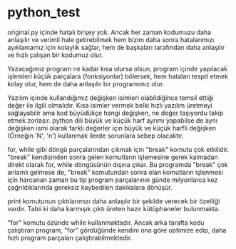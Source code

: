 # python_test

original.py içinde hatalı birşey yok. Ancak her zaman kodumuzu daha anlaşılır ve verimli hale getirebilmek hem bizim daha sonra hatalarımızı ayıklamamız için kolaylık sağlar, hem de başkaları tarafından daha anlaşılır ve hızlı çalışan bir kodumuz olur.

Yazacağımız program ne kadar kısa olursa olsun, program içinde yapılacak işlemleri küçük parçalara (fonksiyonlar) bölersek, hem hataları tespit etmek kolay olur, hem de daha anlaşılır bir programımız olur.

Yazılım içinde kullandığımız değişken isimleri olabildiğince temsil ettiği değer ile ilgili olmalıdır. Kısa isimler vermek belki hızlı yazılım üretmeyi sağlayabilir ama kod büyüdükçe hangi değişken, ne değer taşıyordu takip etmek zorlaşır. python dili büyük ve küçük harf ayrımı yapabilse de aynı değişken ismi olarak farklı değerler için büyük ve küçük harfli değişken (Örneğin 'N', 'n') kullanmak ilerde sorunlara sebep olacaktır.

for, while gibi döngü parçalarından çıkmak için "break" komutu çok etkilidir. "break" kendisinden sonra gelen komutların işlemesine gerek kalmadan direkt olarak for, while döngüsünün dışına çıkar. Bu programda "break" çok anlamlı gelmese de, "break" komutundan sonra olan komutların işlenmesi için harcanan zaman bu tip program parçalarının günde milyonlarca kez çağrıldıklarında gereksiz kaybedilen dakikalara dönüşür.

print komutunun çıktılarımızı daha anlaşılır bir şekilde verecek bir özelliği vardır. Tabii ki daha karmışık çıktı üreten hazır kütüphaneler bulunmakta.

"for" komutu özünde while kullanmaktadır. Ancak arka tarafta kodu çalıştıran program, "for" gördüğünde kendini ona göre optimize edip, daha hızlı program parçaları çalıştırabilmektedir.
